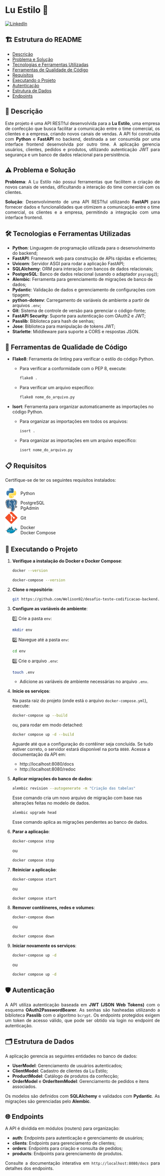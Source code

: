 # Lu Estilo 👕

[![LinkedIn](https://img.shields.io/badge/LinkedIn-Perfil-blue?logo=linkedin&logoColor=white)](https://www.linkedin.com/in/welisonsantos92)

## 🏗️ Estrutura do README

- [Descrição](#-descrição)
- [Problema e Solução](#-problema-e-solução)
- [Tecnologias e Ferramentas Utilizadas](#-tecnologias-e-ferramentas-utilizadas)
- [Ferramentas de Qualidade de Código](#-ferramentas-de-qualidade-de-código)
- [Requisitos](#-requisitos)
- [Executando o Projeto](#-executando-o-projeto)
- [Autenticação](#-autenticação)
- [Estrutura de Dados](#-estrutura-de-dados)
- [Endpoints](#-endpoints)

## 📝 Descrição

<p align="justify">
Este projeto é uma API RESTful desenvolvida para a <strong>Lu Estilo</strong>, uma empresa de confecção que busca facilitar a comunicação entre o time comercial, os clientes e a empresa, criando novos canais de vendas. A API foi construída com <strong>Python</strong> e <strong>FastAPI</strong> no backend, destinada a ser consumida por uma interface frontend desenvolvida por outro time. A aplicação gerencia usuários, clientes, pedidos e produtos, utilizando autenticação JWT para segurança e um banco de dados relacional para persistência.
</p>

## ⚠️️ Problema e Solução

<p align="justify">
<strong>Problema</strong>: A Lu Estilo não possui ferramentas que facilitem a criação de novos canais de vendas, dificultando a interação do time comercial com os clientes.
</p>

<p align="justify">
<strong>Solução</strong>: Desenvolvimento de uma API RESTful utilizando <strong>FastAPI</strong> para fornecer dados e funcionalidades que otimizem a comunicação entre o time comercial, os clientes e a empresa, permitindo a integração com uma interface frontend.
</p>

## 🛠️ Tecnologias e Ferramentas Utilizadas

- **Python**: Linguagem de programação utilizada para o desenvolvimento do backend;
- **FastAPI**: Framework web para construção de APIs rápidas e eficientes;
- **Uvicorn**: Servidor ASGI para rodar a aplicação FastAPI;
- **SQLAlchemy**: ORM para interação com bancos de dados relacionais;
- **PostgreSQL**: Banco de dados relacional (usando o adaptador `psycopg2`);
- **Alembic**: Ferramenta para gerenciamento de migrações de banco de dados;
- **Pydantic**: Validação de dados e gerenciamento de configurações com tipagem;
- **python-dotenv**: Carregamento de variáveis de ambiente a partir de arquivos `.env`;
- **Git**: Sistema de controle de versão para gerenciar o código-fonte;
- **FastAPI Security**: Suporte para autenticação com OAuth2 e JWT;
- **Passlib**: Biblioteca para hash de senhas;
- **Jose**: Biblioteca para manipulação de tokens JWT;
- **Starlette**: Middleware para suporte a CORS e respostas JSON.

## 🧰️ Ferramentas de Qualidade de Código

- **Flake8**: Ferramenta de linting para verificar o estilo do código Python.

  - Para verificar a conformidade com o PEP 8, execute:

    ```bash
    flake8 .
    ```

  - Para verificar um arquivo específico:

    ```bash
    flake8 nome_do_arquivo.py
    ```

- **Isort**: Ferramenta para organizar automaticamente as importações no código Python.

  - Para organizar as importações em todos os arquivos:

    ```bash
    isort .
    ```

  - Para organizar as importações em um arquivo específico:

    ```bash
    isort nome_do_arquivo.py
    ```

## 📋 Requisitos

Certifique-se de ter os seguintes requisitos instalados:

<div style="display: flex; align-items: center; gap: 10px;">
  <img src="https://raw.githubusercontent.com/devicons/devicon/master/icons/python/python-original.svg" alt="Python" width="40" height="40"/>
  <div style="display: flex; flex-direction: column;">
    <a href="https://www.python.org/" style="text-decoration: none;">Python</a>
  </div>
</div>

<div style="display: flex; align-items: center; gap: 10px;">
  <img src="https://raw.githubusercontent.com/devicons/devicon/master/icons/postgresql/postgresql-original.svg" alt="PostgreSQL" width="40" height="40"/>
  <div style="display: flex; flex-direction: column;">
    <a href="https://www.postgresql.org/" style="text-decoration: none;">PostgreSQL</a>
    <a href="https://www.pgadmin.org/download/" style="text-decoration: none;">PgAdmin</a>
  </div>
</div>

<div style="display: flex; align-items: center; gap: 10px;">
  <img src="https://raw.githubusercontent.com/devicons/devicon/master/icons/git/git-original.svg" alt="Git" width="40" height="40"/>
  <div style="display: flex; flex-direction: column;">
    <a href="https://git-scm.com/" style="text-decoration: none;">Git</a>
  </div>
</div>

<div style="display: flex; align-items: center; gap: 10px;">
  <img src="https://raw.githubusercontent.com/devicons/devicon/master/icons/docker/docker-original.svg" alt="Docker" width="40" height="40"/>
  <div style="display: flex; flex-direction: column;">
    <a href="https://www.docker.com/get-started" style="text-decoration: none;">Docker</a>
    <a href="https://docs.docker.com/compose/" style="text-decoration: none;">Docker Compose</a>
  </div>
</div>

## 🚀 Executando o Projeto

1. **Verifique a instalação do Docker e Docker Compose**:

   ```bash
   docker --version
   ```
   
   ```bash
   docker-compose --version
   ```

2. **Clone o repositório**:

   ```bash
   git https://github.com/Welison92/desafio-teste-codificacao-backend.git
   ```

3. **Configure as variáveis de ambiente**:

   1️⃣ Crie a pasta `env`:

     ```bash
     mkdir env
     ```
   2️⃣ Navegue até a pasta `env`:

     ```bash
     cd env
     ```
   3️⃣ Crie o arquivo `.env`:

     ```bash
     touch .env
     ```

   - Adicione as variáveis de ambiente necessárias no arquivo `.env`.

4. **Inicie os serviços**:

   Na pasta raiz do projeto (onde está o arquivo `docker-compose.yml`), execute:

   ```bash
   docker-compose up --build
   ```

   ou, para rodar em modo detached:

   ```bash
   docker compose up -d --build
   ```

   Aguarde até que a configuração do contêiner seja concluída. Se tudo estiver correto, o servidor estará disponível na porta `8080`. Acesse a documentação da API em:

   - http://localhost:8080/docs
   - http://localhost:8080/redoc

5. **Aplicar migrações do banco de dados**:

   ```bash
   alembic revision --autogenerate -m "Criação das tabelas"
   ```

    Esse comando cria um novo arquivo de migração com base nas alterações feitas no modelo de dados.   

   ```bash
   alembic upgrade head
   ```

    Esse comando aplica as migrações pendentes ao banco de dados.

6. **Parar a aplicação**:

   ```bash
   docker-compose stop
   ```

   ou

   ```bash
   docker compose stop
   ```

7. **Reiniciar a aplicação**:

   ```bash
   docker-compose start
   ```

   ou

   ```bash
   docker compose start
   ```

8. **Remover contêineres, redes e volumes**:

   ```bash
   docker-compose down
   ```

   ou

   ```bash
   docker compose down
   ```

9. **Iniciar novamente os serviços**:

   ```bash
   docker-compose up -d
   ```

   ou

   ```bash
   docker compose up -d
   ```

## 🛡️ Autenticação

<p align="justify">
A API utiliza autenticação baseada em <strong>JWT (JSON Web Tokens)</strong> com o esquema <strong>OAuth2PasswordBearer</strong>. As senhas são hasheadas utilizando a biblioteca <strong>Passlib</strong> com o algoritmo <code>bcrypt</code>. Os endpoints protegidos exigem um token de acesso válido, que pode ser obtido via login no endpoint de autenticação.
</p>

## 🗂️ Estrutura de Dados

A aplicação gerencia as seguintes entidades no banco de dados:

- **UserModel**: Gerenciamento de usuários autenticados;
- **ClientModel**: Cadastro de clientes da Lu Estilo;
- **ProductModel**: Catálogo de produtos da confecção;
- **OrderModel** e **OrderItemModel**: Gerenciamento de pedidos e itens associados.

<p align="justify">
Os modelos são definidos com <strong>SQLAlchemy</strong> e validados com <strong>Pydantic</strong>. As migrações são gerenciadas pelo <strong>Alembic</strong>.
</p>

## 🌐 Endpoints

A API é dividida em módulos (routers) para organização:

- **auth**: Endpoints para autenticação e gerenciamento de usuários;
- **clients**: Endpoints para gerenciamento de clientes;
- **orders**: Endpoints para criação e consulta de pedidos;
- **products**: Endpoints para gerenciamento de produtos.

<p align="justify">
Consulte a documentação interativa em <code>http://localhost:8080/docs</code> para detalhes dos endpoints.
</p>
